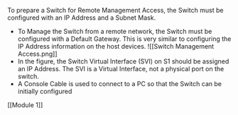 To prepare a Switch for Remote Management Access, the Switch must be configured with an IP Address and a Subnet Mask.
- To Manage the Switch from a remote network, the Switch must be configured with a Default Gateway. This is very similar to configuring the IP Address information on the host devices.
![[Switch Management Access.png]]
- In the figure, the Switch Virtual Interface (SVI) on S1 should be assigned an IP Address. The SVI is a Virtual Interface, not a physical port on the switch.
- A Console Cable is used to connect to a PC so that the Switch can be initially configured

[[Module 1]]